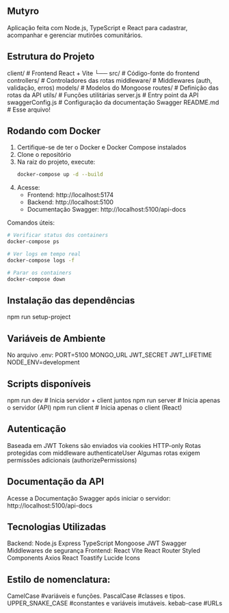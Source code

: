 ## Mutyro
Aplicação feita com Node.js, TypeScript e React para cadastrar, acompanhar e gerenciar mutirões comunitários.

## Estrutura do Projeto
client/              # Frontend React + Vite
  └── src/            # Código-fonte do frontend
controllers/         # Controladores das rotas
middleware/          # Middlewares (auth, validação, erros)
models/              # Modelos do Mongoose
routes/              # Definição das rotas da API
utils/               # Funções utilitárias
server.js            # Entry point da API
swaggerConfig.js     # Configuração da documentação Swagger
README.md            # Esse arquivo!

## Rodando com Docker
1. Certifique-se de ter o Docker e Docker Compose instalados
2. Clone o repositório
3. Na raiz do projeto, execute:
   ```bash
   docker-compose up -d --build
   ```
4. Acesse:
   - Frontend: http://localhost:5174
   - Backend: http://localhost:5100
   - Documentação Swagger: http://localhost:5100/api-docs

Comandos úteis:
```bash
# Verificar status dos containers
docker-compose ps

# Ver logs em tempo real
docker-compose logs -f

# Parar os containers
docker-compose down
```

## Instalação das dependências
npm run setup-project

## Variáveis de Ambiente
No arquivo .env:
PORT=5100
MONGO_URL
JWT_SECRET
JWT_LIFETIME
NODE_ENV=development

## Scripts disponíveis
npm run dev          # Inicia servidor + client juntos
npm run server       # Inicia apenas o servidor (API)
npm run client       # Inicia apenas o client (React)

## Autenticação
Baseada em JWT
Tokens são enviados via cookies HTTP-only
Rotas protegidas com middleware authenticateUser
Algumas rotas exigem permissões adicionais (authorizePermissions)

## Documentação da API
Acesse a Documentação Swagger após iniciar o servidor: http://localhost:5100/api-docs

## Tecnologias Utilizadas
Backend:
  Node.js
  Express
  TypeScript
  Mongoose
  JWT
  Swagger
  Middlewares de segurança
Frontend:
  React
  Vite
  React Router
  Styled Components
  Axios
  React Toastify
  Lucide Icons

## Estilo de nomenclatura:
CamelCase           #variáveis e funções.
PascalCase          #classes e tipos.
UPPER_SNAKE_CASE    #constantes e variáveis imutáveis.
kebab-case          #URLs